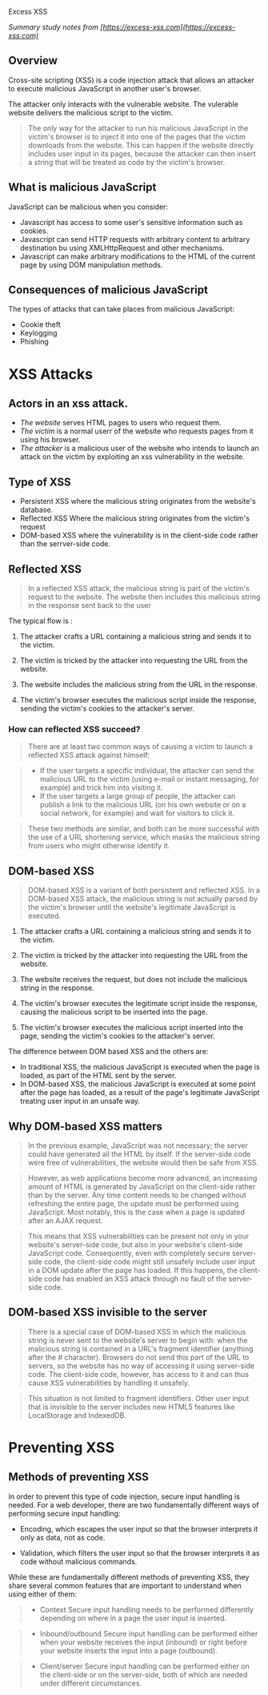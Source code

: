 Excess XSS

*Summary study notes from [https://excess-xss.com](https://excess-xss.com)*


## Overview
Cross-site scripting (XSS) is a code injection attack that allows an attacker to execute malicious JavaScript in another user's browser.

The attacker only interacts with the vulnerable website. The vulerable website delivers the malicious script to the victim.

> The only way for the attacker to run his malicious JavaScript in the victim's browser is to inject it into one of the pages that the victim downloads from the website. This can happen if the website directly includes user input in its pages, because the attacker can then insert a string that will be treated as code by the victim's browser.


## What is malicious JavaScript
JavaScript can be malicious when you consider:
* Javascript has access to some user's sensitive information such as cookies.
* Javascript can send HTTP requests with arbitrary content to arbitrary destination bu using XMLHttpRequest and other mechanisms.
* Javascript can make arbitrary modifications to the HTML of the current page by using DOM manipulation methods.

## Consequences of malicious JavaScript
The types of attacks that can take places from malicious JavaScript:
* Cookie theft
* Keylogging
* Phishing

# XSS Attacks
## Actors in an xss attack.
* *The website* serves HTML pages to users who request them.
* *The victim* is a normal userr of the website who requests pages from it using his browser.
*  *The attacker* is a malicious user of the website who intends to launch an attack on the victim by exploiting an xss vulnerability in the website.


## Type of XSS
* Persistent XSS where the malicious string originates from the website's database.
* Reflected XSS Where the malicious string originates from the victim's request
* DOM-based XSS where the vulnerability is in the client-side code rather than the serrver-side code.

## Reflected XSS 
> In a reflected XSS attack, the malicious string is part of the victim's request to the website. The website then includes this malicious string in the response sent back to the user

The typical flow is :


   1. The attacker crafts a URL containing a malicious string and sends it to the victim.
  
  2.  The victim is tricked by the attacker into requesting the URL from the website.

   3. The website includes the malicious string from the URL in the response.

   4. The victim's browser executes the malicious script inside the response, sending the victim's cookies to the attacker's server.

### How can reflected XSS succeed?
> There are at least two common ways of causing a victim to launch a reflected XSS attack against himself:

 > * If the user targets a specific individual, the attacker can send the malicious URL to the victim (using e-mail or instant messaging, for example) and trick him into visiting it.
 > * If the user targets a large group of people, the attacker can publish a link to the malicious URL (on his own website or on a social network, for example) and wait for visitors to click it.

> These two methods are similar, and both can be more successful with the use of a URL shortening service, which masks the malicious string from users who might otherwise identify it.

## DOM-based XSS
> DOM-based XSS is a variant of both persistent and reflected XSS. In a DOM-based XSS attack, the malicious string is not actually parsed by the victim's browser until the website's legitimate JavaScript is executed. 

 1. The attacker crafts a URL containing a malicious string and sends it to the victim.

   2. The victim is tricked by the attacker into requesting the URL from the website.

   3. The website receives the request, but does not include the malicious string in the response.

   4. The victim's browser executes the legitimate script inside the response, causing the malicious script to be inserted into the page.

   5. The victim's browser executes the malicious script inserted into the page, sending the victim's cookies to the attacker's server.

The difference between DOM based XSS and the others are:
* In traditional XSS, the malicious JavaScript is executed when the page is loaded, as part of the HTML sent by the server.
* In DOM-based XSS, the malicious JavaScript is executed at some point after the page has loaded, as a result of the page's legitimate JavaScript treating user input in an unsafe way.

## Why DOM-based XSS matters

> In the previous example, JavaScript was not necessary; the server could have generated all the HTML by itself. If the server-side code were free of vulnerabilities, the website would then be safe from XSS.

> However, as web applications become more advanced, an increasing amount of HTML is generated by JavaScript on the client-side rather than by the server. Any time content needs to be changed without refreshing the entire page, the update must be performed using JavaScript. Most notably, this is the case when a page is updated after an AJAX request.

> This means that XSS vulnerabilities can be present not only in your website's server-side code, but also in your website's client-side JavaScript code. Consequently, even with completely secure server-side code, the client-side code might still unsafely include user input in a DOM update after the page has loaded. If this happens, the client-side code has enabled an XSS attack through no fault of the server-side code.

## DOM-based XSS invisible to the server
> There is a special case of DOM-based XSS in which the malicious string is never sent to the website's server to begin with: when the malicious string is contained in a URL's fragment identifier (anything after the # character). Browsers do not send this part of the URL to servers, so the website has no way of accessing it using server-side code. The client-side code, however, has access to it and can thus cause XSS vulnerabilities by handling it unsafely.

> This situation is not limited to fragment identifiers. Other user input that is invisible to the server includes new HTML5 features like LocalStorage and IndexedDB.

# Preventing XSS
## Methods of preventing XSS
In order to prevent this type of code injection, secure input handling is needed. For a web developer, there are two fundamentally different ways of performing secure input handling:

   * Encoding, which escapes the user input so that the browser interprets it only as data, not as code.

   * Validation, which filters the user input so that the browser interprets it as code without malicious commands.

While these are fundamentally different methods of preventing XSS, they share several common features that are important to understand when using either of them:

> * Context
Secure input handling needs to be performed differently depending on where in a page the user input is inserted.

> * Inbound/outbound
Secure input handling can be performed either when your website receives the input (inbound) or right before your website inserts the input into a page (outbound).

> * Client/server
Secure input handling can be performed either on the client-side or on the server-side, both of which are needed under different circumstances.

